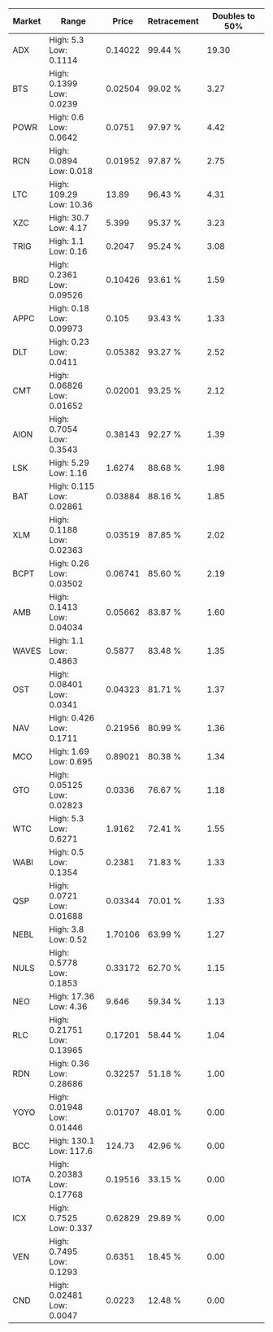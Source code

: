 | Market | Range | Price| Retracement | Doubles to 50% |
| --- | --- | --- | --- | --- |
| ADX | High: 5.3<br />Low: 0.1114 | 0.14022 | 99.44 % | 19.30 |
| BTS | High: 0.1399<br />Low: 0.0239 | 0.02504 | 99.02 % | 3.27 |
| POWR | High: 0.6<br />Low: 0.0642 | 0.0751 | 97.97 % | 4.42 |
| RCN | High: 0.0894<br />Low: 0.018 | 0.01952 | 97.87 % | 2.75 |
| LTC | High: 109.29<br />Low: 10.36 | 13.89 | 96.43 % | 4.31 |
| XZC | High: 30.7<br />Low: 4.17 | 5.399 | 95.37 % | 3.23 |
| TRIG | High: 1.1<br />Low: 0.16 | 0.2047 | 95.24 % | 3.08 |
| BRD | High: 0.2361<br />Low: 0.09526 | 0.10426 | 93.61 % | 1.59 |
| APPC | High: 0.18<br />Low: 0.09973 | 0.105 | 93.43 % | 1.33 |
| DLT | High: 0.23<br />Low: 0.0411 | 0.05382 | 93.27 % | 2.52 |
| CMT | High: 0.06826<br />Low: 0.01652 | 0.02001 | 93.25 % | 2.12 |
| AION | High: 0.7054<br />Low: 0.3543 | 0.38143 | 92.27 % | 1.39 |
| LSK | High: 5.29<br />Low: 1.16 | 1.6274 | 88.68 % | 1.98 |
| BAT | High: 0.115<br />Low: 0.02861 | 0.03884 | 88.16 % | 1.85 |
| XLM | High: 0.1188<br />Low: 0.02363 | 0.03519 | 87.85 % | 2.02 |
| BCPT | High: 0.26<br />Low: 0.03502 | 0.06741 | 85.60 % | 2.19 |
| AMB | High: 0.1413<br />Low: 0.04034 | 0.05662 | 83.87 % | 1.60 |
| WAVES | High: 1.1<br />Low: 0.4863 | 0.5877 | 83.48 % | 1.35 |
| OST | High: 0.08401<br />Low: 0.0341 | 0.04323 | 81.71 % | 1.37 |
| NAV | High: 0.426<br />Low: 0.1711 | 0.21956 | 80.99 % | 1.36 |
| MCO | High: 1.69<br />Low: 0.695 | 0.89021 | 80.38 % | 1.34 |
| GTO | High: 0.05125<br />Low: 0.02823 | 0.0336 | 76.67 % | 1.18 |
| WTC | High: 5.3<br />Low: 0.6271 | 1.9162 | 72.41 % | 1.55 |
| WABI | High: 0.5<br />Low: 0.1354 | 0.2381 | 71.83 % | 1.33 |
| QSP | High: 0.0721<br />Low: 0.01688 | 0.03344 | 70.01 % | 1.33 |
| NEBL | High: 3.8<br />Low: 0.52 | 1.70106 | 63.99 % | 1.27 |
| NULS | High: 0.5778<br />Low: 0.1853 | 0.33172 | 62.70 % | 1.15 |
| NEO | High: 17.36<br />Low: 4.36 | 9.646 | 59.34 % | 1.13 |
| RLC | High: 0.21751<br />Low: 0.13965 | 0.17201 | 58.44 % | 1.04 |
| RDN | High: 0.36<br />Low: 0.28686 | 0.32257 | 51.18 % | 1.00 |
| YOYO | High: 0.01948<br />Low: 0.01446 | 0.01707 | 48.01 % | 0.00 |
| BCC | High: 130.1<br />Low: 117.6 | 124.73 | 42.96 % | 0.00 |
| IOTA | High: 0.20383<br />Low: 0.17768 | 0.19516 | 33.15 % | 0.00 |
| ICX | High: 0.7525<br />Low: 0.337 | 0.62829 | 29.89 % | 0.00 |
| VEN | High: 0.7495<br />Low: 0.1293 | 0.6351 | 18.45 % | 0.00 |
| CND | High: 0.02481<br />Low: 0.0047 | 0.0223 | 12.48 % | 0.00 |
